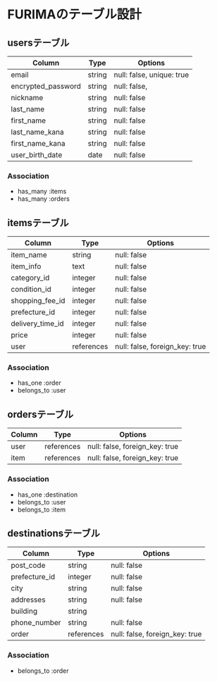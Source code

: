 # FURIMAのテーブル設計

## usersテーブル

| Column             | Type   | Options                   |
| ------------------ | ------ | ------------------------- |
| email              | string | null: false, unique: true |
| encrypted_password | string | null: false,              |
| nickname           | string | null: false               |
| last_name          | string | null: false               |
| first_name         | string | null: false               |
| last_name_kana     | string | null: false               |
| first_name_kana    | string | null: false               |
| user_birth_date    | date   | null: false               |

### Association

- has_many :items
- has_many :orders


## itemsテーブル

| Column           | Type       | Options                        |
| ---------------- | ---------- | ------------------------------ |
| item_name        | string     | null: false                    |
| item_info        | text       | null: false                    |
| category_id      | integer    | null: false                    |
| condition_id     | integer    | null: false                    |
| shopping_fee_id  | integer    | null: false                    |
| prefecture_id    | integer    | null: false                    |
| delivery_time_id | integer    | null: false                    |
| price            | integer    | null: false                    |
| user             | references | null: false, foreign_key: true |

### Association

- has_one :order
- belongs_to :user


## ordersテーブル

| Column | Type       | Options                        |
| ------ | ---------- | ------------------------------ |
| user   | references | null: false, foreign_key: true |
| item   | references | null: false, foreign_key: true |

### Association

- has_one :destination
- belongs_to :user
- belongs_to :item


## destinationsテーブル

| Column        | Type       | Options                        |
| ------------- | ---------- | ------------------------------ |
| post_code     | string     | null: false                    |
| prefecture_id | integer    | null: false                    |
| city          | string     | null: false                    |
| addresses     | string     | null: false                    |
| building      | string     |                                |
| phone_number  | string     | null: false                    |
| order         | references | null: false, foreign_key: true |


### Association

- belongs_to :order